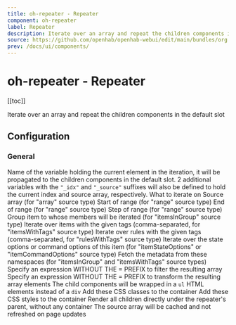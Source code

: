 ```yaml
---
title: oh-repeater - Repeater
component: oh-repeater
label: Repeater
description: Iterate over an array and repeat the children components in the default slot
source: https://github.com/openhab/openhab-webui/edit/main/bundles/org.openhab.ui/doc/components/oh-repeater.md
prev: /docs/ui/components/
---
```


# oh-repeater - Repeater

<!-- Put a screenshot here if relevant:
![](./images/oh-repeater/header.jpg)
-->

[[toc]]

<!-- Note: you can overwrite the definition-provided description and add your own intro/additional sections instead -->
<!-- DO NOT REMOVE the following comments if you intend to keep the definition-provided description -->
<!-- GENERATED componentDescription -->
Iterate over an array and repeat the children components in the default slot
<!-- GENERATED /componentDescription -->

## Configuration

<!-- DO NOT REMOVE the following comments -->
<!-- GENERATED props -->
### General
<div class="props">
<PropGroup label="General">
<PropBlock type="TEXT" name="for" label="Current element variable">
  <PropDescription>
    Name of the variable holding the current element in the iteration, it will be propagated to the children components in the default slot. 2 additional variables with the <code>"_idx"</code> and <code>"_source"</code> suffixes will also be defined to hold the current index and source array, respectively.
  </PropDescription>
</PropBlock>
<PropBlock type="TEXT" name="sourceType" label="Source type">
  <PropDescription>
    What to iterate on
  </PropDescription>
  <PropOptions>
    <PropOption value="array" label="Array (default) in the &quot;in&quot; parameter" />
    <PropOption value="range" label="Range of integers defined by &quot;rangeStart&quot;, &quot;rangeStop&quot;, &quot;rangeStep&quot;" />
    <PropOption value="itemsInGroup" label="Member of the group defined in the &quot;groupItem&quot; parameter" />
    <PropOption value="itemsWithTags" label="Items with tags in the &quot;itemTags&quot; parameter" />
    <PropOption value="itemStateOptions" label="State options of the item specified in &quot;itemOptions&quot;" />
    <PropOption value="itemCommandOptions" label="Command options of the item specified in &quot;itemOptions&quot;" />
    <PropOption value="rulesWithTags" label="Rules with tags in the &quot;ruleTags&quot; parameter" />
  </PropOptions>
</PropBlock>
<PropBlock type="TEXT" name="in" label="Source array">
  <PropDescription>
    Source array (for "array" source type)
  </PropDescription>
</PropBlock>
<PropBlock type="INTEGER" name="rangeStart" label="Range Start">
  <PropDescription>
    Start of range (for "range" source type)
  </PropDescription>
</PropBlock>
<PropBlock type="INTEGER" name="rangeStop" label="Range Stop">
  <PropDescription>
    End of range (for "range" source type)
  </PropDescription>
</PropBlock>
<PropBlock type="INTEGER" name="rangeStep" label="Range Step">
  <PropDescription>
    Step of range (for "range" source type)
  </PropDescription>
</PropBlock>
<PropBlock type="TEXT" name="groupItem" label="Group Item" context="item">
  <PropDescription>
    Group item to whose members will be iterated (for "itemsInGroup" source type)
  </PropDescription>
</PropBlock>
<PropBlock type="TEXT" name="itemTags" label="Item Tags">
  <PropDescription>
    Iterate over items with the given tags (comma-separated, for "itemsWithTags" source type)
  </PropDescription>
</PropBlock>
<PropBlock type="TEXT" name="ruleTags" label="Rule Tags">
  <PropDescription>
    Iterate over rules with the given tags (comma-separated, for "rulesWithTags" source type)
  </PropDescription>
</PropBlock>
<PropBlock type="TEXT" name="itemOptions" label="Item with Options">
  <PropDescription>
    Iterate over the state options or command options of this item (for "itemStateOptions" or "itemCommandOptions" source type)
  </PropDescription>
</PropBlock>
<PropBlock type="TEXT" name="fetchMetadata" label="Fetch Item Metadata Namespaces">
  <PropDescription>
    Fetch the metadata from these namespaces (for "itemsInGroup" and "itemsWithTags" source types)
  </PropDescription>
</PropBlock>
<PropBlock type="TEXT" name="filter" label="Filter expression">
  <PropDescription>
    Specify an expression WITHOUT THE = PREFIX to filter the resulting array
  </PropDescription>
</PropBlock>
<PropBlock type="TEXT" name="map" label="Map expression">
  <PropDescription>
    Specify an expression WITHOUT THE = PREFIX to transform the resulting array elements
  </PropDescription>
</PropBlock>
<PropBlock type="BOOLEAN" name="listContainer" label="List container">
  <PropDescription>
    The child components will be wrapped in a <code>ul</code> HTML elements instead of a <code>div</code>
  </PropDescription>
</PropBlock>
<PropBlock type="TEXT" name="containerClasses" label="Classes of the container">
  <PropDescription>
    Add these CSS classes to the container
  </PropDescription>
</PropBlock>
<PropBlock type="TEXT" name="containerStyle" label="Styles of the container">
  <PropDescription>
    Add these CSS styles to the container
  </PropDescription>
</PropBlock>
<PropBlock type="BOOLEAN" name="fragment" label="No container (fragment)">
  <PropDescription>
    Render all children directly under the repeater's parent, without any container
  </PropDescription>
</PropBlock>
<PropBlock type="BOOLEAN" name="cacheSource" label="Suppress source refresh">
  <PropDescription>
    The source array will be cached and not refreshed on page updates
  </PropDescription>
</PropBlock>
</PropGroup>
</div>


<!-- GENERATED /props -->

<!-- If applicable describe how properties are forwarded to a underlying component from Framework7, ECharts, etc.:
### Inherited Properties

-->

<!-- If applicable describe the slots recognized by the component and what they represent:
### Slots

#### `default`

The contents of the oh-repeater.

-->

<!-- Add as many examples as desired - put the YAML in a details container when it becomes too long (~150/200+ lines):
## Examples

### Example 1

![](./images/oh-repeater/example1.jpg)

```yaml
component: oh-repeater
config:
  prop1: value1
  prop2: value2
```

### Example 2

![](./images/oh-repeater/example2.jpg)

::: details YAML
```yaml
component: oh-repeater
config:
  prop1: value1
  prop2: value2
slots
```
:::

-->

<!-- Try to clean up URLs to the forum (https://community.openhab.org/t/<threadID>[/<postID>] should suffice)
## Community Resources

- [Community Post 1](https://community.openhab.org/t/12345)
- [Community Post 2](https://community.openhab.org/t/23456)
-->
